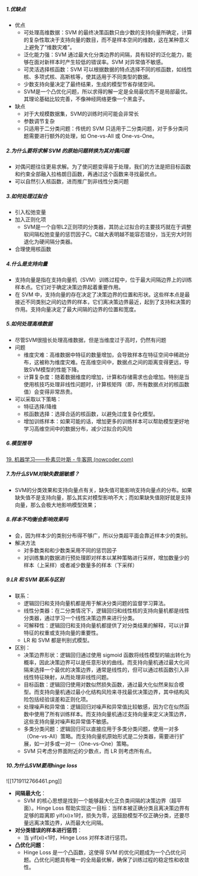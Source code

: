 ##### 1.优缺点
- 优点
	- 可处理高维数据：SVM 的最终决策函数只由少数的支持向量所确定，计算的复杂性取决于支持向量的数目，而不是样本空间的维数，这在某种意义上避免了“维数灾难”。
	- 泛化能力强：SVM 通过最大化分类边界的间隔，具有较好的泛化能力，能够在面对新样本时产生较低的错误率。SVM 对异常值不敏感。
	- 可灵活选择核函数：SVM 可以根据数据的特点选择不同的核函数，如线性核、多项式核、高斯核等，使其适用于不同类型的数据。
	- 少数支持向量决定了最终结果，生成的模型节省存储空间。
	- SVM是一个凸优化问题，所以求得的解一定是全局最优而不是局部最优。其理论基础比较完善，不像神经网络更像一个黑盒子。
- 缺点
	- 对于大规模数据集，SVM的训练时间可能会非常长
	- 参数调节复杂
	- 只适用于二分类问题：传统的 SVM 只适用于二分类问题，对于多分类问题需要进行额外的处理，如 One-vs-All 或 One-vs-One。
##### 2.为什么要将求解 SVM 的原始问题转换为其对偶问题
- 对偶问题往往更易求解。为了使问题变得易于处理，我们的方法是把目标函数和约束全部融入拉格朗日函数，再通过这个函数来寻找最优点。
- 可以自然引入核函数，进而推广到非线性分类问题
##### 3.如何处理过拟合
- 引入松弛变量
- 加入正则化项
	- SVM是一个自带L2正则项的分类器，其防止过拟合的主要技巧就在于调整软间隔松弛变量的惩罚因子C。C越大表明越不能容忍错分，当无穷大时则退化为硬间隔分类器。
- 合理使用核函数
##### 4.什么是支持向量
- 支持向量是指在支持向量机（SVM）训练过程中，位于最大间隔边界上的训练样本点。它们对于确定决策边界起着重要作用。
- 在 SVM 中，支持向量的存在决定了决策边界的位置和形状。这些样本点是最接近不同类别之间的边界的样本，它们离决策边界最近，起到了支持和决策的作用。支持向量决定了最大间隔的边界的位置和宽度。
##### 5.如何处理高维数据
- 尽管SVM很擅长处理高维数据，但是当维度过于高时，仍然有问题
- 问题
	- 维度灾难：高维数据中特征的数量增加，会导致样本在特征空间中稀疏分布，这被称为维度灾难。在高维空间中，数据点之间的距离变得更远，导致SVM模型的性能下降。
	- 计算复杂度：随着数据维度的增加，计算和存储需求也会增加。特别是当使用核技巧处理非线性问题时，计算核矩阵（即，所有数据点对的核函数值）会变得非常昂贵。
- 可以采取以下策略：
	- 特征选择/降维
	- 核函数选择：选择合适的核函数，以避免过度复杂化模型。
	- 增加训练样本：如果可能的话，增加更多的训练样本可以帮助模型更好地学习高维空间中的数据分布，减少过拟合的风险
##### 6.模型推导
[19. 机器学习——朴素贝叶斯 - 牛客网 (nowcoder.com)](https://www.nowcoder.com/issue/tutorial?zhuanlanId=qMKkxM&uuid=739a130d75254de3bee6ae6cf9cca07f)
##### 7.为什么SVM对缺失数据敏感？
- SVM的分类效果和支持向量点有关，缺失值可能影响支持向量点的分布。如果缺失值不是支持向量，那么其实对模型影响不大；而如果缺失值刚好就是支持向量，那么会极大地影响模型效果；
##### 8.样本不均衡会影响效果吗
- 会，因为样本少的类别分布得不够广，所以分类超平面会靠近样本少的类别。
- 解决方法
	- 对多数类和和少数类采用不同的惩罚因子
	- 对训练集的数据进行预处理即对样本以某种策略进行采样，增加数量少的样本（上采样）或者减少数量多的样本（下采样）
##### 9.LR 和 SVM 联系与区别
- 联系：
	- 逻辑回归和支持向量机都是用于解决分类问题的监督学习算法。
	- 线性分类器：在二分类情况下，逻辑回归和线性核的支持向量机都是线性分类器，通过学习一个线性决策边界来进行分类。
	- 可解释性：逻辑回归和支持向量机都提供了对分类结果的解释，可以计算特征的权重或支持向量的重要性。
	- LR 和 SVM 都是判别式模型。
- 区别：
	- 决策边界形状：逻辑回归通过使用 sigmoid 函数将线性模型的输出转化为概率，因此决策边界可以是任意形状的曲线。而支持向量机通过最大化间隔来选择一个最优的决策边界，通常是线性的，但可以通过核函数引入非线性特征映射，从而处理非线性问题。
	- 目标函数：逻辑回归使用对数似然损失函数，通过最大化似然来拟合模型。而支持向量机通过最小化结构风险来寻找最优决策边界，其中结构风险包括经验误差和正则化项。
	- 处理噪声和异常值：逻辑回归对噪声和异常值比较敏感，因为它在似然函数中使用了所有训练样本。而支持向量机通过支持向量来定义决策边界，这些支持向量对噪声和异常值不敏感。
	- 多类分类问题：逻辑回归可以直接应用于多类分类问题，使用一对多（One-vs-All）策略。而支持向量机原始形式是二分类器，需要进行扩展，如一对多或一对一（One-vs-One）策略。
	- SVM 只考虑分界面附近的少数点，而 LR 则考虑所有点。
##### 10.为什么SVM要用hinge loss
![[1719112766461.png]]
- **间隔最大化**：
	- SVM 的核心思想是找到一个能够最大化正负类间隔的决策边界（超平面）。Hinge Loss 帮助实现这一目标：当样本被正确分类且离决策边界有足够的距离即 yif(xi)≥1时，损失为零，这鼓励模型不仅正确分类，还要尽量远离决策边界，从而最大化间隔。
- **对分类错误的样本进行惩罚**：
	- 当 yif(xi)<1时，Hinge Loss 对样本进行惩罚。
- **凸优化问题**：
    - Hinge Loss 是一个凸函数，这使得 SVM 的优化问题成为一个凸优化问题。凸优化问题具有唯一的全局最优解，确保了训练过程的稳定性和收敛性。
